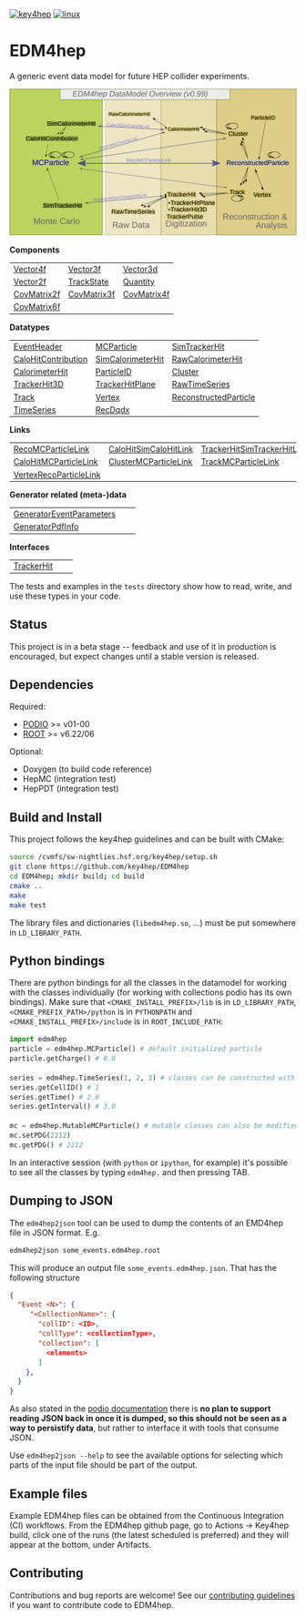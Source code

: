 
[![key4hep](https://github.com/key4hep/EDM4hep/workflows/key4hep_linux/badge.svg)](https://github.com/key4hep/EDM4hep/actions/workflows/key4hep_linux.yml)
[![linux](https://github.com/key4hep/EDM4hep/actions/workflows/lcg_linux_with_podio.yml/badge.svg)](https://github.com/key4hep/EDM4hep/actions/workflows/lcg_linux_with_podio.yml)
# EDM4hep


A generic event data model for future HEP collider experiments.

![](doc/edm4hep_diagram.svg)

**Components**

| | | |
|-|-|-|
| [Vector4f](https://github.com/key4hep/EDM4hep/blob/main/edm4hep.yaml#L9)      | [Vector3f](https://github.com/key4hep/EDM4hep/blob/main/edm4hep.yaml#L34)      | [Vector3d](https://github.com/key4hep/EDM4hep/blob/main/edm4hep.yaml#L56)     |
| [Vector2f](https://github.com/key4hep/EDM4hep/blob/main/edm4hep.yaml#L83)     | [TrackState](https://github.com/key4hep/EDM4hep/blob/main/edm4hep.yaml#L182)   | [Quantity](https://github.com/key4hep/EDM4hep/blob/main/edm4hep.yaml#L212)    |
| [CovMatrix2f](https://github.com/key4hep/EDM4hep/blob/main/edm4hep.yaml#L103) | [CovMatrix3f](https://github.com/key4hep/EDM4hep/blob/main/edm4hep.yaml#L123)  | [CovMatrix4f](https://github.com/key4hep/EDM4hep/blob/main/edm4hep.yaml#L142) |
| [CovMatrix6f](https://github.com/key4hep/EDM4hep/blob/main/edm4hep.yaml#L162) |   |   |


**Datatypes**

| | | |
|-|-|-|
| [EventHeader](https://github.com/key4hep/EDM4hep/blob/main/edm4hep.yaml#L221)         | [MCParticle](https://github.com/key4hep/EDM4hep/blob/main/edm4hep.yaml#L233)        | [SimTrackerHit](https://github.com/key4hep/EDM4hep/blob/main/edm4hep.yaml#L299)         |
| [CaloHitContribution](https://github.com/key4hep/EDM4hep/blob/main/edm4hep.yaml#L340) | [SimCalorimeterHit](https://github.com/key4hep/EDM4hep/blob/main/edm4hep.yaml#L352) | [RawCalorimeterHit](https://github.com/key4hep/EDM4hep/blob/main/edm4hep.yaml#L363)     |
| [CalorimeterHit](https://github.com/key4hep/EDM4hep/blob/main/edm4hep.yaml#L372)      | [ParticleID](https://github.com/key4hep/EDM4hep/blob/main/edm4hep.yaml#L383)        | [Cluster](https://github.com/key4hep/EDM4hep/blob/main/edm4hep.yaml#L397)               |
| [TrackerHit3D](https://github.com/key4hep/EDM4hep/blob/main/edm4hep.yaml#L429)          | [TrackerHitPlane](https://github.com/key4hep/EDM4hep/blob/main/edm4hep.yaml#L455)   | [RawTimeSeries](https://github.com/key4hep/EDM4hep/blob/main/edm4hep.yaml#L485)                |
| [Track](https://github.com/key4hep/EDM4hep/blob/main/edm4hep.yaml#L499)               | [Vertex](https://github.com/key4hep/EDM4hep/blob/main/edm4hep.yaml#L516)            | [ReconstructedParticle](https://github.com/key4hep/EDM4hep/blob/main/edm4hep.yaml#L562) |
| [TimeSeries](https://github.com/key4hep/EDM4hep/blob/main/edm4hep.yaml#L601) | [RecDqdx](https://github.com/key4hep/EDM4hep/blob/main/edm4hep.yaml#L613) |                                                                                          |

**Links**

| | | |
|-|-|-|
| [RecoMCParticleLink](https://github.com/key4hep/EDM4hep/blob/main/edm4hep.yaml#L668)        | [CaloHitSimCaloHitLink](https://github.com/key4hep/EDM4hep/blob/main/edm4hep.yaml#L692)         | [TrackerHitSimTrackerHitLink](https://github.com/key4hep/EDM4hep/blob/main/edm4hep.yaml#L698)         |
| [CaloHitMCParticleLink](https://github.com/key4hep/EDM4hep/blob/main/edm4hep.yaml#L674) | [ClusterMCParticleLink](https://github.com/key4hep/EDM4hep/blob/main/edm4hep.yaml#L680) | [TrackMCParticleLink](https://github.com/key4hep/EDM4hep/blob/main/edm4hep.yaml#L686)   |
| [VertexRecoParticleLink](https://github.com/key4hep/EDM4hep/blob/main/edm4hep.yaml#L704) | | |

**Generator related (meta-)data**

| | | |
|-|-|-|
| [GeneratorEventParameters](https://github.com/key4hep/EDM4hep/blob/main/edm4hep.yaml#L625) | | |
| [GeneratorPdfInfo](https://github.com/key4hep/EDM4hep/blob/main/edm4hep.yaml#L641) | | |

**Interfaces**

| | | |
|-|-|-|
| [TrackerHit](https://github.com/key4hep/EDM4hep/blob/main/edm4hep.yaml#L652) | | |

The tests and examples in the `tests` directory show how to read, write, and use these types in your code.


## Status

This project is in a beta stage -- feedback and use of it in production is encouraged, but expect changes until a stable version is released.

## Dependencies

Required:

* [PODIO](https://github.com/AIDASoft/podio) >= v01-00
* [ROOT](https://github.com/root-project/root) >= v6.22/06

Optional:

* Doxygen (to build code reference)
* HepMC (integration test)
* HepPDT (integration test)

## Build and Install

This project follows the key4hep guidelines and can be built with CMake:

```sh
source /cvmfs/sw-nightlies.hsf.org/key4hep/setup.sh
git clone https://github.com/key4hep/EDM4hep
cd EDM4hep; mkdir build; cd build
cmake ..
make
make test
```

The library files and dictionaries (`libedm4hep.so`, ...) must be put somewhere in `LD_LIBRARY_PATH`.

## Python bindings
There are python bindings for all the classes in the datamodel for working with
the classes individually (for working with collections podio has its own
bindings). Make sure that `<CMAKE_INSTALL_PREFIX>/lib` is in `LD_LIBRARY_PATH`,
`<CMAKE_PREFIX_PATH>/python` is in `PYTHONPATH` and `<CMAKE_INSTALL_PREFIX>/include` is in `ROOT_INCLUDE_PATH`:
```python
import edm4hep
particle = edm4hep.MCParticle() # default initialized particle
particle.getCharge() # 0.0

series = edm4hep.TimeSeries(1, 2, 3) # classes can be constructed with non-default parameters
series.getCellID() # 1
series.getTime() # 2.0
series.getInterval() # 3.0

mc = edm4hep.MutableMCParticle() # mutable classes can also be modified
mc.setPDG(2212)
mc.getPDG() # 2212
```

In an interactive session (with `python` or `ipython`, for example) it's
possible to see all the classes by typing `edm4hep.` and then pressing TAB.

## Dumping to JSON
The `edm4hep2json` tool can be used to dump the contents of an EMD4hep file in
JSON format. E.g.

```bash
edm4hep2json some_events.edm4hep.root
```

This will produce an output file `some_events.edm4hep.json`. That has the following structure
```json
{
  "Event <N>": {
     "<CollectionName>": {
       "collID": <ID>,
       "collType": <collectionType>,
       "collection": [
         <elements>
       ]
    },
  }
}
```

As also stated in the [podio
documentation](https://github.com/AIDASoft/podio/blob/master/doc/advanced_topics.md#dumping-json)
there is **no plan to support reading JSON back in once it is dumped, so this
should not be seen as a way to persistify data**, but rather to interface it
with tools that consume JSON.

Use `edm4hep2json --help` to see the available options for selecting which parts
of the input file should be part of the output.

## Example files

Example EDM4hep files can be obtained from the Continuous Integration (CI)
workflows. From the EDM4hep github page, go to Actions -> Key4hep build, click
one of the runs (the latest scheduled is preferred) and they will appear at the
bottom, under Artifacts.


## Contributing

Contributions and bug reports are welcome! See our [contributing guidelines](doc/contributing.md) if you want to contribute code to EDM4hep.
